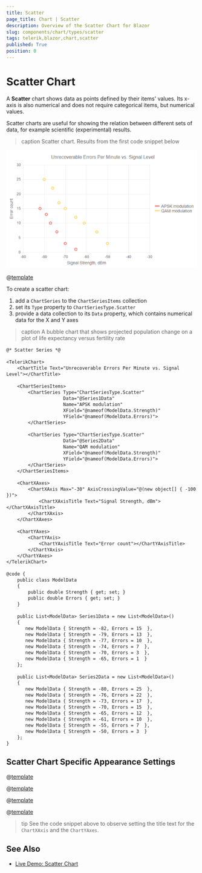 ```yaml
---
title: Scatter
page_title: Chart | Scatter
description: Overview of the Scatter Chart for Blazor
slug: components/chart/types/scatter
tags: telerik,blazor,chart,scatter
published: True
position: 0
---
```


# Scatter Chart

A **Scatter** chart shows data as points defined by their items' values. Its x-axis is also numerical and does not require categorical items, but numerical values.

Scatter charts are useful for showing the relation between different sets of data, for example scientific (experimental) results.

>caption Scatter chart. Results from the first code snippet below

![](images/basic-scatter-chart.png)

@[template](/_contentTemplates/chart/link-to-basics.md#understand-basics-and-databinding-first)

To create a scatter chart:

1. add a `ChartSeries` to the `ChartSeriesItems` collection
2. set its `Type` property to `ChartSeriesType.Scatter`
3. provide a data collection to its `Data` property, which contains numerical data for the X and Y axes


>caption A bubble chart that shows projected population change on a plot of life expectancy versus fertility rate

````CSHTML
@* Scatter Series *@

<TelerikChart>
    <ChartTitle Text="Unrecoverable Errors Per Minute vs. Signal Level"></ChartTitle>

    <ChartSeriesItems>
        <ChartSeries Type="ChartSeriesType.Scatter"
                     Data="@Series1Data"
                     Name="APSK modulation"
                     XField="@nameof(ModelData.Strength)"
                     YField="@nameof(ModelData.Errors)">
        </ChartSeries>

        <ChartSeries Type="ChartSeriesType.Scatter"
                     Data="@Series2Data"
                     Name="QAM modulation"
                     XField="@nameof(ModelData.Strength)"
                     YField="@nameof(ModelData.Errors)">
        </ChartSeries>
    </ChartSeriesItems>

    <ChartXAxes>
        <ChartXAxis Max="-30" AxisCrossingValue="@(new object[] { -100 })">
            <ChartXAxisTitle Text="Signal Strength, dBm"></ChartXAxisTitle>
        </ChartXAxis>
    </ChartXAxes>

    <ChartYAxes>
        <ChartYAxis>
            <ChartYAxisTitle Text="Error count"></ChartYAxisTitle>
        </ChartYAxis>
    </ChartYAxes>
</TelerikChart>

@code {
    public class ModelData
    {
        public double Strength { get; set; }
        public double Errors { get; set; }
    }

    public List<ModelData> Series1Data = new List<ModelData>()
    {
       new ModelData { Strength = -82, Errors = 15  },
       new ModelData { Strength = -79, Errors = 13  },
       new ModelData { Strength = -77, Errors = 10  },
       new ModelData { Strength = -74, Errors = 7  },
       new ModelData { Strength = -70, Errors = 3  },
       new ModelData { Strength = -65, Errors = 1  }
    };

    public List<ModelData> Series2Data = new List<ModelData>()
    {
       new ModelData { Strength = -80, Errors = 25  },
       new ModelData { Strength = -76, Errors = 22  },
       new ModelData { Strength = -73, Errors = 17  },
       new ModelData { Strength = -70, Errors = 15  },
       new ModelData { Strength = -65, Errors = 12  },
       new ModelData { Strength = -61, Errors = 10  },
       new ModelData { Strength = -55, Errors = 7  },
       new ModelData { Strength = -50, Errors = 3  }
    };
}
````


## Scatter Chart Specific Appearance Settings

@[template](/_contentTemplates/chart/link-to-basics.md#markers-line-scatter)

@[template](/_contentTemplates/chart/link-to-basics.md#color-line-scatter)

@[template](/_contentTemplates/chart/link-to-basics.md#configurable-nested-chart-settings)

@[template](/_contentTemplates/chart/link-to-basics.md#configurable-nested-chart-settings-numerical)

>tip See the code snippet above to observe setting the title text for the `ChartXAxis` and the `ChartYAxes`.

## See Also

  * [Live Demo: Scatter Chart](https://demos.telerik.com/blazor-ui/chart/scatter-chart)

